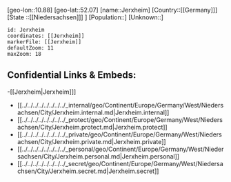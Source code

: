 ﻿---
location: [52.07,10.88]
mapzoom: [7,12] 
mapmarker: city 
type: City
tags:
- geo/City


SpocWebEntityId: 31192
isDeleted: false
confidential: public

---
[geo-lon::10.88]
[geo-lat::52.07]
[name::Jerxheim]
[Country::[[Germany]]]
[State ::[[Niedersachsen]]] ]
[Population::]
[Unknown::]


```leaflet
id: Jerxheim
coordinates: [[Jerxheim]]
markerFile: [[Jerxheim]]
defaultZoom: 11 
maxZoom: 18
```


## Confidential Links & Embeds: 
-[[Jerxheim|Jerxheim]]] 
- [[../../../../../../../../_internal/geo/Continent/Europe/Germany/West/Niedersachsen/City/Jerxheim.internal.md|Jerxheim.internal]] 
- [[../../../../../../../../_protect/geo/Continent/Europe/Germany/West/Niedersachsen/City/Jerxheim.protect.md|Jerxheim.protect]] 
- [[../../../../../../../../_private/geo/Continent/Europe/Germany/West/Niedersachsen/City/Jerxheim.private.md|Jerxheim.private]] 
- [[../../../../../../../../_personal/geo/Continent/Europe/Germany/West/Niedersachsen/City/Jerxheim.personal.md|Jerxheim.personal]] 
- [[../../../../../../../../_secret/geo/Continent/Europe/Germany/West/Niedersachsen/City/Jerxheim.secret.md|Jerxheim.secret]] 
